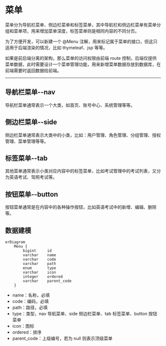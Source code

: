 菜单
====

菜单分为导航栏菜单、侧边栏菜单和标签菜单，其中导航栏和侧边栏菜单有菜单分组和菜单项，用来增加菜单深度，标签菜单则是相同内容的不同分页。

为了方便开发，可以新建一个 @Menu 注解，用来标记属于菜单的接口，但这只适用于后端渲染的情况，比如 thymeleaf、jsp 等等。

如果是前后端分离的架构，那么菜单的访问权限由前端 route 控制，后端仅提供菜单数据，此时需要设计一个菜单管理功能，用来新增菜单数据存放到数据库，在前端需要时返回数据给前端。

---

## 导航栏菜单--nav

导航栏菜单通常表示一个大类，如首页、账号中心、系统管理等等。

## 侧边栏菜单--side

侧边栏菜单通常表示大类中的小类，比如：用户管理、角色管理、分组管理、授权管理、菜单管理等等。

## 标签菜单--tab

其他菜单通常表示小类对应内容中的标签菜单，比如考试管理中的考试列表，又分为英语考试、驾照考试等。

## 按钮菜单--button

按钮菜单通常是在内容中的各种操作按钮，比如英语考试中的新增、编辑、删除等。

## 数据建模

```mermaid
erDiagram
    Menu {
        bigint     id
        varchar    name
        varchar    code
        varchar    path
        enum       type
        varchar    icon
        integer    ordered
        varchar    parent_code
    }
```

- name：名称，必填
- code：编码，必填
- path：路径，必填
- type：类型，nav 导航菜单、side 侧边栏菜单、tab 标签菜单、button 按钮菜单
- icon：图标
- ordered：排序
- parent_code：上级编号，若为 null 则表示顶级菜单
